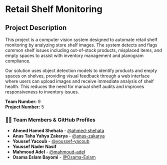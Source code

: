 # Retail Shelf Monitoring

## Project Description
This project is a computer vision system designed to automate retail shelf monitoring by analyzing store shelf images. The system detects and flags common shelf issues including out-of-stock products, misplaced items, and empty spaces to assist with inventory management and planogram compliance.

Our solution uses object detection models to identify products and empty spaces on shelves, providing visual feedback through a web interface where users can upload images and receive immediate analysis of shelf health. This reduces the need for manual shelf audits and improves responsiveness to inventory issues.


**Team Number:** 9  
**Project Number:** 5



### 👨‍💻 Team Members & GitHub Profiles

*   **Ahmed Hamed Shehata** - [@ahmed-shehata](https://github.com/Ahmed-Hamed-Attallah/)
*   **Anas Taha Yahya Zakarya** - [@anas-zakarya](https://github.com/Anasx2005) 
*   **Youssef Yacoub** - [@youssef-yacoub](https://github.com/Youssef123ya) 
*   **Youssef Nader Nasif** 
*   **Mahmoud Adel** - [@mahmoud-adel](https://github.com/AboMedoz)
*   **Osama Eslam Bayomi** - [@Osama-Eslam](https://github.com/Osama2004o)
